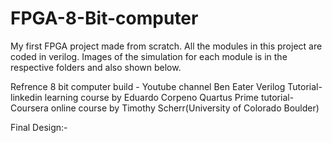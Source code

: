# FPGA-8-Bit-computer

My first FPGA project made from scratch. All the modules in this project are coded in verilog.
Images of the simulation for each module is in the respective folders and also shown below.

Refrence
8 bit computer build - Youtube channel  Ben Eater
Verilog Tutorial- linkedin learning course by Eduardo Corpeno
Quartus Prime tutorial- Coursera online course by Timothy Scherr(University of Colorado Boulder)

Final Design:-
